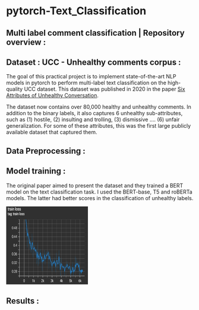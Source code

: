# pytorch-Text_Classification

## Multi label comment classification | Repository overview :

## Dataset : UCC - Unhealthy comments corpus :
The goal of this practical project is to implement state-of-the-art NLP models in pytorch to perform multi-label text classification on the high-quality UCC dataset. This dataset was published in 2020 in the paper [Six Attributes of Unhealthy Conversation](https://arxiv.org/abs/2010.07410). 

The dataset now contains over 80,000 healthy and unhealthy comments. In addition to the binary labels, it also captures 6 unhealthy sub-attributes, such as (1) hostile, (2) insulting and trolling, (3) dismissive .... (6) unfair generalization. For some of these attributes, this was the first large publicly available dataset that captured them.

## Data Preprocessing :



## Model training :
The original paper aimed to present the dataset and they trained a BERT model on the text classification task. I used the BERT-base, T5 and roBERTa models. The latter had better scores in the classification of unhealthy labels.

<img src="https://github.com/aymanemoataz/pytorch-Text_Classification/blob/main/images/train.png" width="220px" height="210px">


## Results :



